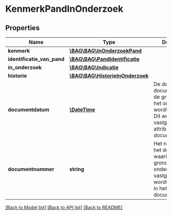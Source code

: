 # KenmerkPandInOnderzoek

## Properties
Name | Type | Description | Notes
------------ | ------------- | ------------- | -------------
**kenmerk** | [**\BAG\BAG\InOnderzoekPand**](InOnderzoekPand.md) |  | 
**identificatie_van_pand** | [**\BAG\BAG\PandIdentificatie**](PandIdentificatie.md) |  | 
**in_onderzoek** | [**\BAG\BAG\Indicatie**](Indicatie.md) |  | 
**historie** | [**\BAG\BAG\HistorieInOnderzoek**](HistorieInOnderzoek.md) |  | 
**documentdatum** | [**\DateTime**](\DateTime.md) | De datum van het document waarin de grondslag van het onderzoek wordt vastgelegd. Dit wordt vastgelegd in het attribuut documentdatum. | 
**documentnummer** | **string** | Het nummer van het document waarin de grondslag van het onderzoek wordt vastgelegd. Dit wordt vastgelegd in het attribuut documentnummer. | 

[[Back to Model list]](../../README.md#documentation-for-models) [[Back to API list]](../../README.md#documentation-for-api-endpoints) [[Back to README]](../../README.md)

